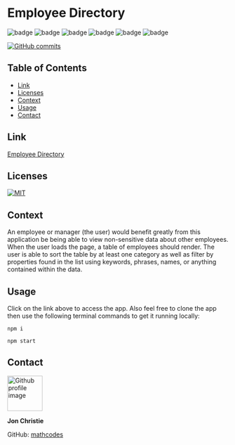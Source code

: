 # Employee Directory

![badge](https://img.shields.io/badge/Skill-HTML-orange) ![badge](https://img.shields.io/badge/Skill-CSS-blue) ![badge](https://img.shields.io/badge/Skill-JS-yellow) ![badge](https://img.shields.io/badge/Skill-nodejs-green) ![badge](https://img.shields.io/badge/Skill-React-darkblue) ![badge](https://img.shields.io/badge/Skill-MongoDB-darkgreen)

[![GitHub commits](https://img.shields.io/github/commits-since/mathcodes/employeedirectory/v1.0.0.svg)](https://GitHub.com/mathcodes/employeedirectory/commit/)

## Table of Contents
  - [Link](#link) 
  - [Licenses](#licenses)
  - [Context](#context)
  - [Usage](#usage)
  - [Contact](#contact)

## Link
[Employee Directory](https://jonsemployeedirectory.herokuapp.com//)

## Licenses
<a href="https://opensource.org/licenses/MIT">
<img src="https://img.shields.io/badge/License-MIT-green" alt="MIT"></a>

## Context

An employee or manager (the user) would benefit greatly from this application be being able to view non-sensitive data about other employees. When the user loads the page, a table of employees should render. The user is able to sort the table by at least one category as well as filter by properties found in the list using keywords, phrases, names, or anything contained within the data.

## Usage
Click on the link above to access the app. Also feel free to clone the app then use the following terminal commands to get it running locally:

```npm i```

```npm start```

## Contact
<img src ="https://avatars0.githubusercontent.com/u/17928947?v=4" alt="Github profile image" width="80px" height="80px" />

__Jon Christie__ 

GitHub: [mathcodes](https://github.com/mathcodes) 
